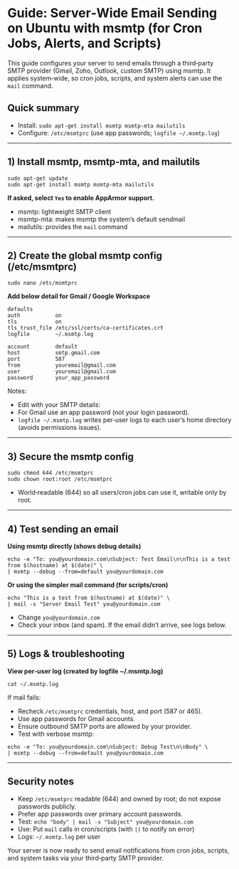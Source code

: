 # Guide: Server‑Wide Email Sending on Ubuntu with msmtp (for Cron Jobs, Alerts, and Scripts)

This guide configures your server to send emails through a third‑party SMTP provider (Gmail, Zoho, Outlook, custom SMTP) using msmtp. It applies system‑wide, so cron jobs, scripts, and system alerts can use the `mail` command.

## Quick summary

- Install:  `sudo apt-get install msmtp msmtp-mta mailutils`
- Configure: `/etc/msmtprc` (use app passwords; `logfile ~/.msmtp.log`)

---

## 1) Install msmtp, msmtp-mta, and mailutils
```
sudo apt-get update
sudo apt-get install msmtp msmtp-mta mailutils
```
**If asked, select `Yes` to enable AppArmor support.**

- msmtp: lightweight SMTP client
- msmtp-mta: makes msmtp the system’s default sendmail
- mailutils: provides the `mail` command

---

## 2) Create the global msmtp config (/etc/msmtprc)
```
sudo nano /etc/msmtprc
```

**Add below detail for Gmail / Google Workspace**
```
defaults
auth           on
tls            on
tls_trust_file /etc/ssl/certs/ca-certificates.crt
logfile        ~/.msmtp.log

account        default
host           smtp.gmail.com
port           587
from           youremail@gmail.com
user           youremail@gmail.com
password       your_app_password
```
Notes:
- Edit with your SMTP details:
- For Gmail use an app password (not your login password).
- `logfile ~/.msmtp.log` writes per‑user logs to each user’s home directory (avoids permissions issues).

---

## 3) Secure the msmtp config
```
sudo chmod 644 /etc/msmtprc
sudo chown root:root /etc/msmtprc
```
- World‑readable (644) so all users/cron jobs can use it, writable only by root.

---

## 4) Test sending an email

**Using msmtp directly (shows debug details)**
```
echo -e "To: you@yourdomain.com\nSubject: Test Email\n\nThis is a test from $(hostname) at $(date)" \
| msmtp --debug --from=default you@yourdomain.com
```

**Or using the simpler mail command (for scripts/cron)**
```
echo "This is a test from $(hostname) at $(date)" \
| mail -s "Server Email Test" you@yourdomain.com
```
- Change `you@yourdomain.com`
- Check your inbox (and spam). If the email didn’t arrive, see logs below.

---


## 5) Logs & troubleshooting

**View per‑user log (created by logfile ~/.msmtp.log)**
```
cat ~/.msmtp.log
```

If mail fails:
- Recheck `/etc/msmtprc` credentials, host, and port (587 or 465).
- Use app passwords for Gmail accounts.
- Ensure outbound SMTP ports are allowed by your provider.
- Test with verbose msmtp:
```
echo -e "To: you@yourdomain.com\nSubject: Debug Test\n\nBody" \
| msmtp --debug --from=default you@yourdomain.com
```

---


## Security notes

- Keep `/etc/msmtprc` readable (644) and owned by root; do not expose passwords publicly.
- Prefer app passwords over primary account passwords.
- Test:      `echo "body" | mail -s "Subject" you@yourdomain.com`
- Use:       Put `mail` calls in cron/scripts (with `||` to notify on error)
- Logs:      `~/.msmtp.log` per user

Your server is now ready to send email notifications from cron jobs, scripts, and system tasks via your third‑party SMTP provider.
